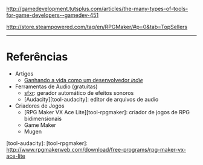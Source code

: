 
http://gamedevelopment.tutsplus.com/articles/the-many-types-of-tools-for-game-developers--gamedev-451

http://store.steampowered.com/tag/en/RPGMaker/#p=0&tab=TopSellers

---
# Referências

- Artigos
  - [Ganhando a vida como um desenvolvedor _indie_][article-indie]
- Ferramentas de Audio (gratuitas)
  - [sfxr][tool-sfxr]: gerador automático de efeitos sonoros
  - [Audacity][tool-audacity]: editor de arquivos de audio
- Criadores de Jogos
  - [RPG Maker VX Ace Lite][tool-rpgmaker]: criador de jogos de RPG bidimensionais
  - Game Maker
  - Mugen


[article-indie]: http://makegames.tumblr.com/post/44181247500/making-it-in-indie-games-starter-guide
[tool-sfxr]: http://www.drpetter.se/project_sfxr.html
[tool-audacity]:
[tool-rpgmaker]: http://www.rpgmakerweb.com/download/free-programs/rpg-maker-vx-ace-lite
